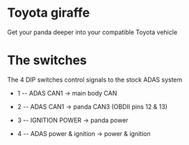 Toyota giraffe
====

Get your panda deeper into your compatible Toyota vehicle

The switches
====

The 4 DIP switches control signals to the stock ADAS system

- 1 -- ADAS CAN1 -> main body CAN

- 2 -- ADAS CAN1 -> panda CAN3 (OBDII pins 12 & 13)

- 3 -- IGNITION POWER -> panda power

- 4 -- ADAS power & ignition -> power & ignition